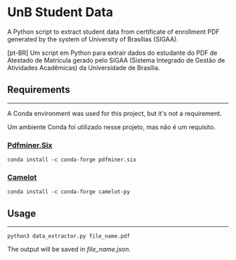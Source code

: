 # UnB Student Data

A Python script to extract student data from certificate of enrollment PDF generated by the system of University of Brasílias (SIGAA).

[pt-BR] Um script em Python para extrair dados do estudante do PDF de Atestado de Matrícula gerado pelo SIGAA (Sistema Integrado de Gestão de Atividades Acadêmicas) da Universidade de Brasília.

## Requirements
---
A Conda environment was used for this project, but it's not a requirement.

Um ambiente Conda foi utilizado nesse projeto, mas não é um requisito.


### [Pdfminer.Six](https://github.com/pdfminer/pdfminer.six)

```
conda install -c conda-forge pdfminer.six
```

### [Camelot](https://camelot-py.readthedocs.io/en/master/)

```
conda install -c conda-forge camelot-py
```

## Usage
---

```
python3 data_extractor.py file_name.pdf
```

The output will be saved in _file\_name.json_.
